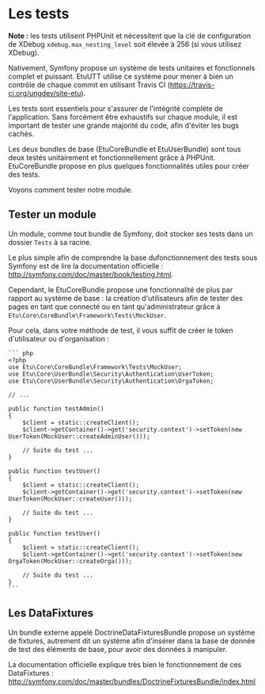 
Les tests
=========

**Note :** les tests utilisent PHPUnit et nécessitent que la clé de configuration
de XDebug `xdebug.max_nesting_level` soit élevée à 256 (si vous utilisez XDebug).

Nativement, Symfony propose un système de tests unitaires et fonctionnels complet
et puissant. EtuUTT utilise ce système pour mener à bien un contrôle de chaque
commit en utilisant Travis CI (https://travis-ci.org/ungdev/site-etu).

Les tests sont essentiels pour s'assurer de l'intégrité complète de l'application.
Sans forcément être exhaustifs sur chaque module, il est important de tester une
grande majorité du code, afin d'éviter les bugs cachés.

Les deux bundles de base (EtuCoreBundle et EtuUserBundle) sont tous deux testés
unitairement et fonctionnellement grâce à PHPUnit. EtuCoreBundle propose en plus
quelques fonctionnalités utiles pour créer des tests.

Voyons comment tester notre module.

Tester un module
----------------

Un module, comme tout bundle de Symfony, doit stocker ses tests dans un dossier
`Tests` à sa racine.

Le plus simple afin de comprendre la base dufonctionnement des tests sous Symfony
est de lire la documentation officielle : http://symfony.com/doc/master/book/testing.html.

Cependant, le EtuCoreBundle propose une fonctionnalité de plus par rapport au
système de base : la création d'utilisateurs afin de tester des pages en tant
que connecté ou en tant qu'administrateur grâce à
`Etu\Core\CoreBundle\Framework\Tests\MockUser`.

Pour cela, dans votre méthode de test, il vous suffit de créer le token
d'utilisateur ou d'organisation :

	``` php
	<?php
	use Etu\Core\CoreBundle\Framework\Tests\MockUser;
	use Etu\Core\UserBundle\Security\Authentication\UserToken;
	use Etu\Core\UserBundle\Security\Authentication\OrgaToken;

	// ...

	public function testAdmin()
    {
        $client = static::createClient();
        $client->getContainer()->get('security.context')->setToken(new UserToken(MockUser::createAdminUser()));

        // Suite du test ...
    }

	public function testUser()
    {
        $client = static::createClient();
        $client->getContainer()->get('security.context')->setToken(new UserToken(MockUser::createUser()));

        // Suite du test ...
    }

	public function testUser()
    {
        $client = static::createClient();
        $client->getContainer()->get('security.context')->setToken(new OrgaToken(MockUser::createOrga()));

        // Suite du test ...
    }
    ```

Les DataFixtures
----------------

Un bundle externe appelé DoctrineDataFixturesBundle propose un système de fixtures,
autrement dit un système afin d'insérer dans la base de donnée de test des éléments
de base, pour avoir des données à manipuler.

La documentation officielle explique très bien le fonctionnement de ces DataFixtures :
http://symfony.com/doc/master/bundles/DoctrineFixturesBundle/index.html



